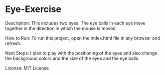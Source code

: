 # Eye-Exercise
Description: This includes two eyes. The eye balls in each eye move together in the direction in which the mouse is moved.

How to Run: To run this project, open the index.html file in any browser and refresh.

Next Steps: I plan to play with the positioning of the eyes and also change the background colors and the size of the eyes and the eye balls.

License: MIT License
